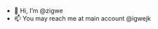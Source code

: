 - 👋 Hi, I’m @zigwe
- 📫 You may reach me at main account @igwejk
<!---
zigwe/zigwe is a ✨ special ✨ repository because its `README.md` (this file) appears on your GitHub profile.
You can click the Preview link to take a look at your changes.
--->
